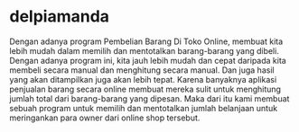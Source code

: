 # delpiamanda
Dengan adanya program Pembelian Barang Di Toko Online, membuat kita lebih mudah dalam memilih dan mentotalkan barang-barang yang dibeli. Dengan adanya program ini, kita jauh lebih mudah dan cepat daripada kita membeli secara manual dan menghitung secara manual. Dan juga hasil  yang akan ditampilkan juga akan lebih tepat. Karena banyaknya aplikasi  penjualan barang secara online  membuat mereka sulit untuk menghitung  jumlah total dari barang-barang yang dipesan. Maka dari itu kami membuat sebuah program untuk memilih dan mentotalkan jumlah belanjaan untuk meringankan para owner dari online shop tersebut.
